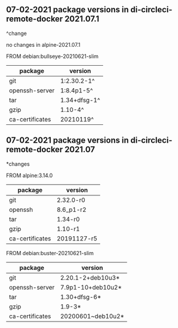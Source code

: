 ## 07-02-2021 package versions in di-circleci-remote-docker 2021.07.1

^change

no changes in alpine-2021.07.1

FROM debian:bullseye-20210621-slim

| package         | version           |
|-----------------|-------------------|
| git             | 1:2.30.2-1^       |
| openssh-server  | 1:8.4p1-5^        |
| tar             | 1.34+dfsg-1^      |
| gzip            | 1.10-4^           |
| ca-certificates | 20210119^         |


## 07-02-2021 package versions in di-circleci-remote-docker 2021.07

*changes

FROM alpine:3.14.0

| package         | version     |
|-----------------|-------------|
| git             | 2.32.0-r0   |
| openssh         | 8.6_p1-r2   |
| tar             | 1.34-r0     |
| gzip            | 1.10-r1     |
| ca-certificates | 20191127-r5 |

FROM debian:buster-20210621-slim

| package         | version           |
|-----------------|-------------------|
| git             | 2.20.1-2+deb10u3* |
| openssh-server  | 7.9p1-10+deb10u2* |
| tar             | 1.30+dfsg-6*      |
| gzip            | 1.9-3*            |
| ca-certificates | 20200601~deb10u2* |
